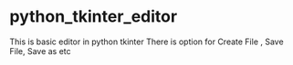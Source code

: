 # python_tkinter_editor
This is basic editor in python tkinter 
There is option for Create File , Save File, Save as etc

